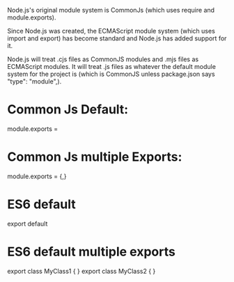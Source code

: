 
Node.js's original module system is CommonJs (which uses require and module.exports).

Since Node.js was created, the ECMAScript module system (which uses import and export) has become standard and Node.js has added support for it.

Node.js will treat .cjs files as CommonJS modules and .mjs files as ECMAScript modules. It will treat .js files as whatever the default module system for the project is (which is CommonJS unless package.json says "type": "module",).

# Common Js Default:
module.exports = <class or function>
# Common Js multiple Exports:
module.exports = {<class or function>,<class or function>}

# ES6 default
export default <class or function>

# ES6 default multiple exports
export class MyClass1 {
}
export class MyClass2 {
}
